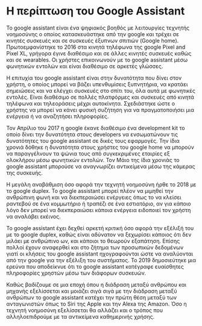 # Η περίπτωση του Google Assistant
To google assistant είναι ένα ψηφιακός βοηθός με λειτουργίες τεχνητής νοημοσύνης ο οποίος κατασκευάστηκε από την google και τρέχει σε κινητές συσκευές και σε συσκευές έξυπνων σπιτιών (Google home). Πρωτοεμφανίστηκε το 2016 στα κινητά τηλέφωνα της google  Pixel and Pixel XL, γρήγορα έγινε διαθέσιμο και σε άλλες κινητές συσκευές καθώς και σε wearables. Οι χρήστες επικοινωνούν με το google assistant μέσω φωνητικών εντολών και είναι διαθέσιμο σε αρκετές γλώσσες.

Η επιτυχία του google assistant είναι στην δυνατότητα που δίνει στον χρήστη, ο οποίος μπορεί να βάζει υπενθυμίσεις ξυπνητήρια, να κρατάει σημειώσεις και να ελέγχει συσκευές στο σπίτι του, όλα αυτά με φωνητικές εντολές. Είναι διαθέσιμο σε πολλές πλατφόρμες και συσκευές από κινητά τηλέφωνα και τηλεοράσεις μέχρι αυτοκίνητα. Σχεδιάστηκε ώστε ο χρήστης να μπορεί να κάνει φυσική συζήτηση για να πραγματοποιήσει μια ενέργεια ή να αναζητήσει πληροφορίες.

Τον Απρίλιο του 2017 η google έκανε διαθέσιμο ένα development kit το οποίο δίνει την δυνατότητα στους developers να ενσωματώνουν τις δυνατότητες του google assistant σε δικές τους εφαρμογές. Την ίδια χρονιά δόθηκε η δυνατότητα στους χρήστες του google home να μπορούν να παραγγέλνουν τα ψώνια τους από συγκεκριμένες εταιρίες εξ ολοκλήρου μέσω φωνητικών εντολών. Τον Μάιο της ίδια χρονιάς το google assistant μπορούσε να αναγνωρίζει αντικείμενα μέσω της κάμερας της συσκευής.

Η μεγάλη αναβάθμιση όσο αφορά την τεχνητή νοημοσύνη ήρθε το 2018 με το google duplex. To google assistant μπορεί πλέον να μιμηθεί την ανθρώπινη φωνή και να διεκπεραιώσει ενέργειες όπως το να κλείσει ραντεβού σε ένα κομμωτήριο ή τραπέζι σε ένα εστιατόριο, αν για κάποιο λόγο δεν μπορεί να διεκπεραιώσει κάποια ενέργεια ειδοποιεί τον χρήστη να αναλάβει εκέινος.

Το google assistant έχει δεχθεί αρκετή κριτική όσο αφορά την εξέλιξή του με το google duplex, καθώς είναι αδύνατον να ξεχωρίσει κάποιος ότι δεν μιλάει με ανθρώπινο ων, και κάποιοι το θεωρούν εξαπάτηση. Επίσης πολλοί έχουν αναφερθεί και στο ζήτημα των προσωπικών δεδομένων γιατί οι κλήσεις του google assistant ηχογραφούνται ώστε να αναλύονται από την google για την εξέλιξη του συστήματος. Το 2019 δημοσιεύτηκε μια ερεύνα που αποδείκνυε ότι το google assistant κατέγραφε ευαίσθητες πληροφορίες χρηστών μέσω των διάφορων συσκευών.

Καθώς βαδίζουμε σε μια εποχή όπου η διάδραση μεταξύ ανθρώπου και μηχανής εξελίσσεται και μοιάζει σιγά σιγά με την διάδραση μεταξύ ανθρώπων το google assistant κατέχει την πρώτη θέση μεταξύ των ανταγωνιστών όπως το Siri της Apple και την Alexa της Amazon. Όσο η τεχνητή νοημοσύνη εξελίσσεται θα αλλάζει και ο τρόπος που  αλληλοεπιδρούμε με τα αντικείμενα καθημερινής χρήσης.      
